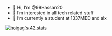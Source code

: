 - 👋 Hi, I’m @99Hassan20
- 👀 I’m interested in all tech related stuff
- 🌱 I’m currently a student at 1337MED and alx
<!---
99Hassan20/99Hassan20 is a ✨ special ✨ repository because its `README.md` (this file) appears on your GitHub profile.
You can click the Preview link to take a look at your changes.
--->
<a href="https://github.com/oakoudad/badge42"><img src="https://badge.mediaplus.ma/binary/hoigag" alt="hoigag's 42 stats" /></a>
